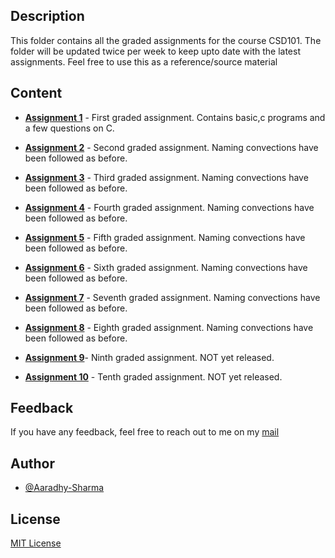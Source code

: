 ## Description 

This folder contains all the graded assignments for the course CSD101.
The folder will be updated twice per week to keep upto date with the latest assignments. Feel free to use this as a reference/source material

## Content

- [**Assignment 1**](https://github.com/Aaradhy-Sharma/CSD101/tree/master/assignments/graded%20assignments/assignment%201) - First graded assignment. Contains basic,c programs and a few questions on C.

- [**Assignment 2**](https://github.com/Aaradhy-Sharma/CSD101/tree/master/assignments/graded%20assignments/assignment%202) - Second graded assignment. Naming convections have been followed as before.

- [**Assignment 3**](https://github.com/Aaradhy-Sharma/CSD101/tree/master/assignments/graded%20assignments/assignment%203) - Third graded assignment. Naming convections have been followed as before.

- [**Assignment 4**](https://github.com/Aaradhy-Sharma/CSD101/tree/master/assignments/graded%20assignments/assignment%204) - Fourth graded assignment. Naming convections have been followed as before.

- [**Assignment 5**](https://github.com/Aaradhy-Sharma/CSD101/tree/master/assignments/graded%20assignments/assignment%205) - Fifth graded assignment. Naming convections have been followed as before.

- [**Assignment 6**](https://github.com/Aaradhy-Sharma/CSD101/tree/master/assignments/graded%20assignments/assignment%206) - Sixth graded assignment. Naming convections have been followed as before.

- [**Assignment 7**](https://github.com/Aaradhy-Sharma/CSD101/tree/master/assignments/graded%20assignments/assignment%207) - Seventh graded assignment. Naming convections have been followed as before.

- [**Assignment 8**](https://github.com/Aaradhy-Sharma/CSD101/tree/master/assignments/graded%20assignments/assignment%208) - Eighth graded assignment. Naming convections have been followed as before.

- [**Assignment 9**](https://github.com/Aaradhy-Sharma/CSD101/tree/master/assignments/graded%20assignments/assignment%209)- Ninth graded assignment. NOT yet released.

- [**Assignment 10**](https://github.com/Aaradhy-Sharma/CSD101/tree/master/assignments/graded%20assignments/assignment%210) - Tenth graded assignment. NOT yet released.

## Feedback
If you have any feedback, feel free to reach out to me on my [mail](mailto:as783@snu.edu.in)

## Author
- [@Aaradhy-Sharma](https://github.com/Aaradhy-Sharma)

## License
[MIT License](LICENSE)
